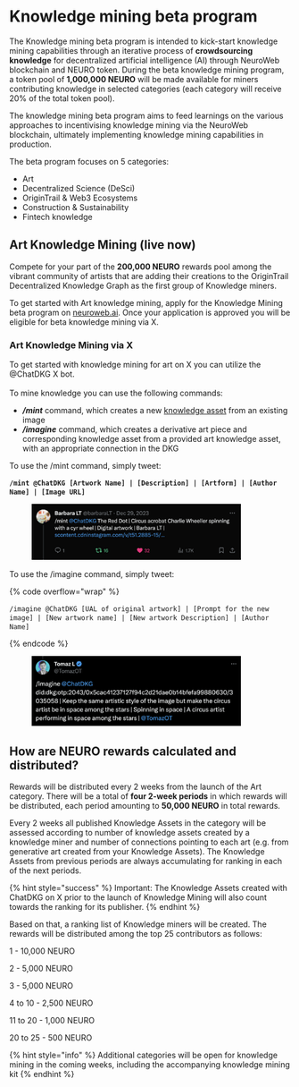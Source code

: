 # Knowledge mining beta program

The Knowledge mining beta program is intended to kick-start knowledge mining capabilities through an iterative process of **crowdsourcing knowledge** for decentralized artificial intelligence (AI) through NeuroWeb blockchain and NEURO token. During the beta knowledge mining program, a token pool of **1,000,000 NEURO** will be made available for miners contributing knowledge in selected categories (each category will receive 20% of the total token pool).

The knowledge mining beta program aims to feed learnings on the various approaches to incentivising knowledge mining via the NeuroWeb blockchain, ultimately implementing knowledge mining capabilities in production.

The beta program focuses on 5 categories:

* Art
* Decentralized Science (DeSci)
* OriginTrail & Web3 Ecosystems
* Construction & Sustainability
* Fintech knowledge

## Art Knowledge Mining (live now)

Compete for your part of the **200,000 NEURO** rewards pool among the vibrant community of artists that are adding their creations to the OriginTrail Decentralized Knowledge Graph as the first group of Knowledge miners.

To get started with Art knowledge mining, apply for the Knowledge Mining beta program on [neuroweb.ai](https://neuroweb.ai/). Once your application is approved you will be eligible for beta knowledge mining via X.

### Art Knowledge Mining via X

To get started with knowledge mining for art on X you can utilize the @ChatDKG X bot.\
\
To mine knowledge you can use the following commands:

* _**/mint**_ command, which creates a new [knowledge asset](https://docs.origintrail.io/decentralized-knowledge-graph-layer-2/dkg-basic-concepts#what-is-a-knowledge-asset) from an existing image
* _**/imagine**_ command, which creates a derivative art piece and corresponding knowledge asset from a provided art knowledge asset, with an appropriate connection in the DKG

To use the /mint command, simply tweet:

<pre data-overflow="wrap"><code><strong>/mint @ChatDKG [Artwork Name] | [Description] | [Artform] | [Author Name] | [Image URL]
</strong></code></pre>

<figure><img src="../.gitbook/assets/Screenshot 2024-01-16 at 17.12.24.png" alt="" width="375"><figcaption></figcaption></figure>

To use the /imagine command, simply tweet:

{% code overflow="wrap" %}
```
/imagine @ChatDKG [UAL of original artwork] | [Prompt for the new image] | [New artwork name] | [New artwork Description] | [Author Name]
```
{% endcode %}

<figure><img src="../.gitbook/assets/Screenshot 2024-01-16 at 17.17.15.png" alt="" width="375"><figcaption></figcaption></figure>

## **How are NEURO rewards calculated and distributed?**

Rewards will be distributed every 2 weeks from the launch of the Art category. There will be a total of **four 2-week periods** in which rewards will be distributed, each period amounting to **50,000 NEURO** in total rewards.&#x20;

Every 2 weeks all published Knowledge Assets in the category will be assessed according to number of knowledge assets created by a knowledge miner and number of connections pointing to each art (e.g. from generative art created from your Knowledge Assets). The Knowledge Assets from previous periods are always accumulating for ranking in each of the next periods.&#x20;

{% hint style="success" %}
Important: The Knowledge Assets created with ChatDKG on X prior to the launch of Knowledge Mining will also count towards the ranking for its publisher. &#x20;
{% endhint %}

Based on that, a ranking list of Knowledge miners will be created. The rewards will be distributed among the top 25 contributors as follows:

1 - 10,000 NEURO

2 - 5,000 NEURO

3 - 5,000 NEURO

4 to 10 - 2,500 NEURO

11 to 20 - 1,000 NEURO

20 to 25 - 500 NEURO



{% hint style="info" %}
Additional categories will be open for knowledge mining in the coming weeks, including the accompanying knowledge mining kit
{% endhint %}
